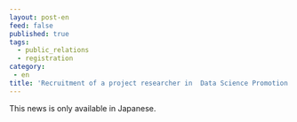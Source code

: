 ```yaml
---
layout: post-en
feed: false
published: true
tags:
  - public_relations
  - registration
category:
 - en
title: 'Recruitment of a project researcher in  Data Science Promotion Section, DS, ROIS'
---
```

This news is only available in Japanese.
